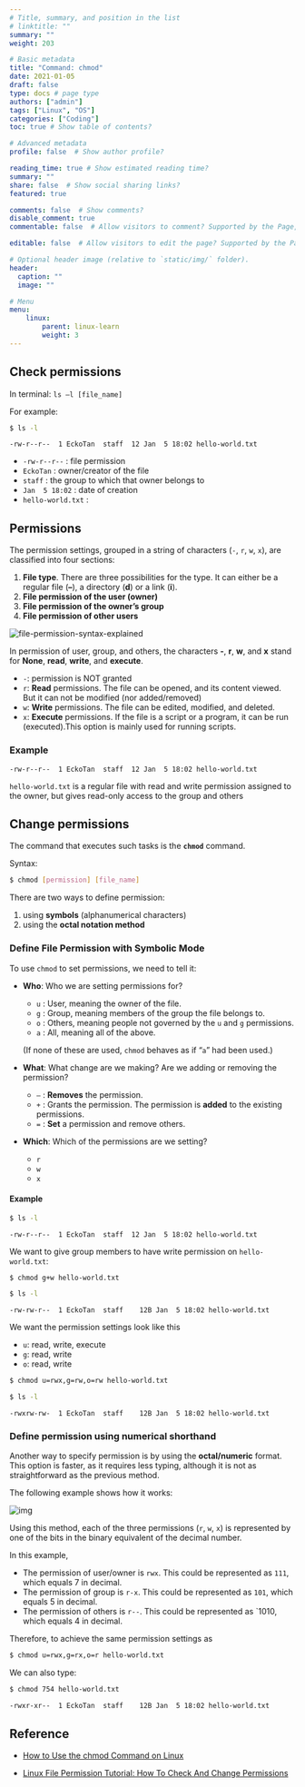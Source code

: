 ```yaml
---
# Title, summary, and position in the list
# linktitle: ""
summary: ""
weight: 203

# Basic metadata
title: "Command: chmod"
date: 2021-01-05
draft: false
type: docs # page type
authors: ["admin"]
tags: ["Linux", "OS"]
categories: ["Coding"]
toc: true # Show table of contents?

# Advanced metadata
profile: false  # Show author profile?

reading_time: true # Show estimated reading time?
summary: ""
share: false  # Show social sharing links?
featured: true

comments: false  # Show comments?
disable_comment: true
commentable: false  # Allow visitors to comment? Supported by the Page, Post, and Docs content types.

editable: false  # Allow visitors to edit the page? Supported by the Page, Post, and Docs content types.

# Optional header image (relative to `static/img/` folder).
header:
  caption: ""
  image: ""

# Menu
menu: 
    linux:
        parent: linux-learn
        weight: 3
---
```


## Check permissions

In terminal: `ls –l [file_name]`

For example:

```bash
$ ls -l
```

```
-rw-r--r--  1 EckoTan  staff  12 Jan  5 18:02 hello-world.txt
```

- `-rw-r--r--` : file permission
- `EckoTan` : owner/creator of the file
- `staff` : the group to which that owner belongs to 
- `Jan  5 18:02` : date of creation
- `hello-world.txt` : 

## Permissions

The permission settings, grouped in a string of characters (`-`, `r`, `w`, `x`), are classified into four sections:

1. **File type**. There are three possibilities for the type. It can either be a regular file (**–**), a directory (**d**) or a link (**i**).
2. **File permission of the user (owner)**
3. **File permission of the owner’s group**
4. **File permission of other users**

![file-permission-syntax-explained](https://raw.githubusercontent.com/EckoTan0804/upic-repo/master/uPic/file-permission-syntax-explained.jpg)

In permission of user, group, and others, the characters **-**, **r**, **w**, and **x** stand for **None**, **read**, **write**, and **execute**.

- `-`: permission is NOT granted
- `r`: **Read** permissions. The file can be opened, and its content viewed. But it can not be modified (nor added/removed)
- `w`: **Write** permissions. The file can be edited, modified, and deleted.
- `x`: **Execute** permissions. If the file is a script or a program, it can be run (executed).This option is mainly used for running scripts.

### Example

```
-rw-r--r--  1 EckoTan  staff  12 Jan  5 18:02 hello-world.txt
```

`hello-world.txt` is a regular file with read and write permission assigned to the owner, but gives read-only access to the group and others



## Change permissions

The command that executes such tasks is the **`chmod`** command.

Syntax:

```bash
$ chmod [permission] [file_name]
```

There are two ways to define permission:

1. using **symbols** (alphanumerical characters)
2. using the **octal notation method**

### Define File Permission with Symbolic Mode

To use `chmod` to set permissions, we need to tell it:

- **Who**: Who we are setting permissions for?

  - `u` : User, meaning the owner of the file.
  - `g` : Group, meaning members of the group the file belongs to.
  - `o` : Others, meaning people not governed by the `u` and `g` permissions.
  - `a` : All, meaning all of the above.

  (If none of these are used, `chmod` behaves as if “`a`” had been used.)

- **What**: What change are we making? Are we adding or removing the permission?

  - `–` : **Removes** the permission.
  - `+` : Grants the permission. The permission is **added** to the existing permissions. 
  - `=` : **Set** a permission and remove others.

- **Which**: Which of the permissions are we setting?

  - `r`
  - `w`
  - `x`

#### Example

```bash
$ ls -l
```

```
-rw-r--r--  1 EckoTan  staff  12 Jan  5 18:02 hello-world.txt
```

We want to give group members to have write permission on `hello-world.txt`:

```bash
$ chmod g+w hello-world.txt
```

```bash
$ ls -l
```

```
-rw-rw-r--  1 EckoTan  staff    12B Jan  5 18:02 hello-world.txt
```

We want the permission settings look like this

- `u`: read, write, execute
- `g`: read, write
- `o`: read, write

```bash
$ chmod u=rwx,g=rw,o=rw hello-world.txt
```

```bash
$ ls -l
```

```
-rwxrw-rw-  1 EckoTan  staff    12B Jan  5 18:02 hello-world.txt
```

### Define permission using numerical shorthand

Another way to specify permission is by using the **octal/numeric** format. This option is faster, as it requires less typing, although it is not as straightforward as the previous method.

The following example shows how it works:

![img](https://raw.githubusercontent.com/EckoTan0804/upic-repo/master/uPic/rwx-standard-unix-permission-bits.png)

Using this method, each of the three permissions (`r`, `w`, `x`) is represented by one of the bits in the binary equivalent of the decimal number.

In this example, 

- The permission of user/owner is `rwx`. This could be represented as `111`, which equals 7 in decimal.
- The permission of group is `r-x`. This could be represented as `101`, which equals 5 in decimal.
- The permission of others is `r--`. This could be represented as `1010, which equals 4 in decimal.

Therefore, to achieve the same permission settings as 

```bash
$ chmod u=rwx,g=rx,o=r hello-world.txt 
```

We can also type:

```bash
$ chmod 754 hello-world.txt
```

```
-rwxr-xr--  1 EckoTan  staff    12B Jan  5 18:02 hello-world.txt
```



## Reference

- [How to Use the chmod Command on Linux](https://www.howtogeek.com/437958/how-to-use-the-chmod-command-on-linux/)

- [Linux File Permission Tutorial: How To Check And Change Permissions](https://phoenixnap.com/kb/linux-file-permissions)

  

